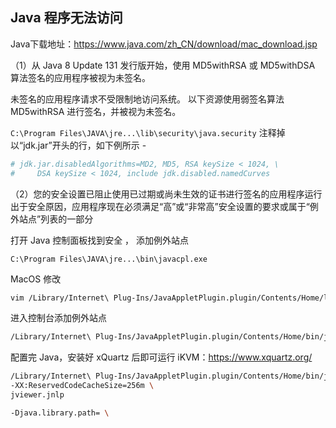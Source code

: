 ## Java 程序无法访问

Java下载地址：<https://www.java.com/zh_CN/download/mac_download.jsp>

（1）从 Java 8 Update 131 发行版开始，使用 MD5withRSA 或 MD5withDSA 算法签名的应用程序被视为未签名。

未签名的应用程序请求不受限制地访问系统。 以下资源使用弱签名算法MD5withRSA 进行签名，并被视为未签名。

`C:\Program Files\JAVA\jre...\lib\security\java.security` 注释掉以“jdk.jar”开头的行，如下例所示 -

```bash
# jdk.jar.disabledAlgorithms=MD2, MD5, RSA keySize < 1024, \
#     DSA keySize < 1024, include jdk.disabled.namedCurves
```

（2）您的安全设置已阻止使用已过期或尚未生效的证书进行签名的应用程序运行出于安全原因，应用程序现在必须满足“高”或“非常高”安全设置的要求或属于“例外站点”列表的一部分

打开 Java 控制面板找到安全 ， 添加例外站点

`C:\Program Files\JAVA\jre...\bin\javacpl.exe`

MacOS 修改

```bash
vim /Library/Internet\ Plug-Ins/JavaAppletPlugin.plugin/Contents/Home/lib/security/java.security
```

进入控制台添加例外站点

```bash
/Library/Internet\ Plug-Ins/JavaAppletPlugin.plugin/Contents/Home/bin/jcontrol
```

配置完 Java，安装好 xQuartz 后即可运行 iKVM：<https://www.xquartz.org/>

```bash
/Library/Internet\ Plug-Ins/JavaAppletPlugin.plugin/Contents/Home/bin/javaws \
-XX:ReservedCodeCacheSize=256m \
jviewer.jnlp

-Djava.library.path= \
```

